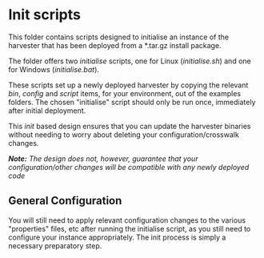 # Init scripts
This folder contains scripts designed to initialise an instance of the harvester that has been deployed from a *.tar.gz install package.

The folder offers two *initialise* scripts, one for Linux (*initialise.sh*) and one for Windows (*initialise.bat*).

These scripts set up a newly deployed harvester by copying the relevant *bin*, *config* and *script* items, for your environment, out of the examples folders. The chosen "initialise" script should only be run once, immediately after initial deployment.

This *init* based design ensures that you can update the harvester binaries without needing to worry about deleting your configuration/crosswalk changes.

***Note:** The design does not, however, guarantee that your configuration/other changes will be compatible with any newly deployed code* 

## General Configuration
You will still need to apply relevant configuration changes to the various "properties" files, etc after running the initialise script, as you still need to configure your instance appropriately.
The init process is simply a necessary preparatory step.
